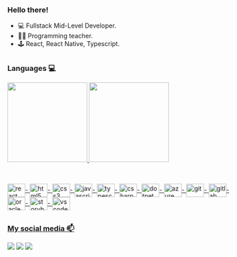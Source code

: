 ### Hello there!


- 💻 Fullstack Mid-Level Developer.
- 👨‍🏫 Programming teacher.
- 🕹️ React, React Native, Typescript.

##

### Languages 💻
<div>
  <a href="https://github.com/rafaelkasper">
  <img height="180em" src="https://github-readme-stats.vercel.app/api?username=rafaelkasper&show_icons=true&rank_icon=github&theme=jolly">
  <img height="180em" src="https://github-readme-stats.vercel.app/api/top-langs/?username=rafaelkasper&layout=compact&langs_count=7&theme=dark&hide=hack,php,java,starlark,objective-c,ruby,css"/>
</div>

  ##
  <div style="display: inline_block"><br>
    <img align="center" alt="react" height="30" width="40" src="https://cdn.jsdelivr.net/gh/devicons/devicon@latest/icons/react/react-original.svg" />-
    <img align="center" alt="html5" height="30" width="40" src="https://cdn.jsdelivr.net/gh/devicons/devicon/icons/html5/html5-original.svg">-
    <img align="center" alt="css3" height="30" width="40" src="https://cdn.jsdelivr.net/gh/devicons/devicon/icons/css3/css3-original.svg">- 
    <img align="center" alt="javascript" height="30" width="40" src="https://cdn.jsdelivr.net/gh/devicons/devicon/icons/javascript/javascript-original.svg">-
    <img align="center" alt="typescript" height="30" width="40" src="https://cdn.jsdelivr.net/gh/devicons/devicon@latest/icons/typescript/typescript-original.svg" />-
    <img align="center" alt="csharp" height="30" width="40" src="https://cdn.jsdelivr.net/gh/devicons/devicon@latest/icons/csharp/csharp-original.svg" />-
    <img align="center" alt="dotnet" height="30" width="40" src="https://cdn.jsdelivr.net/gh/devicons/devicon@latest/icons/dotnetcore/dotnetcore-original.svg" />-    
    <img align="center" alt="azure" height="30" width="40" src="https://cdn.jsdelivr.net/gh/devicons/devicon@latest/icons/azuredevops/azuredevops-original.svg" />-
    <img align="center" alt="git" height="30" width="40" src="https://cdn.jsdelivr.net/gh/devicons/devicon/icons/git/git-original.svg">-
    <img align="center" alt="gitlab" height="30" width="40" src="https://cdn.jsdelivr.net/gh/devicons/devicon@latest/icons/gitlab/gitlab-original.svg" />-
    <img align="center" alt="oracle" height="30" width="40" src="https://cdn.jsdelivr.net/gh/devicons/devicon@latest/icons/oracle/oracle-original.svg" />-
    <img align="center" alt="storybook" height="30" width="40" src="https://cdn.jsdelivr.net/gh/devicons/devicon@latest/icons/storybook/storybook-original.svg" />-
    <img align="center" alt="vscode" height="30" width="40" src="https://cdn.jsdelivr.net/gh/devicons/devicon@latest/icons/vscode/vscode-original.svg" />        
</div>

 ##

### My social media 📫
<div>
  <a href="https://www.linkedin.com/in/rafael-kasper-08288584" target="_blank"><img src="https://img.shields.io/badge/LinkedIn-0077B5?style=for-the-badge&logo=linkedin&logoColor=white" target="_blank"></a>
  <a href="mailto:prof.rafaelkasper@gmail.com" target="_blank"><img src="https://img.shields.io/badge/Gmail-D14836?style=for-the-badge&logo=gmail&logoColor=white" target="_blank"></a>
  <a href="https://www.instagram.com/rafaelkasper" target="_blank"><img src="https://img.shields.io/badge/Instagram-E4405F?style=for-the-badge&logo=instagram&logoColor=white" target="_blank"></a>
</div>
 

